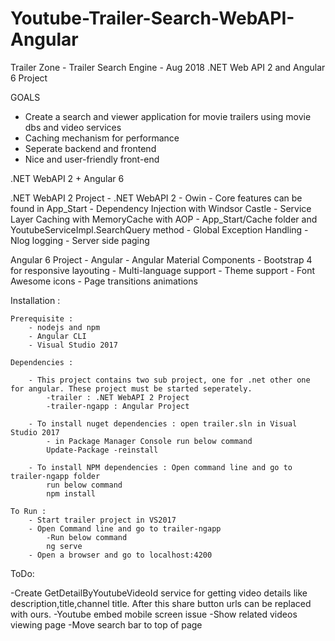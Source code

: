 # Youtube-Trailer-Search-WebAPI-Angular

Trailer Zone - Trailer Search Engine - Aug 2018
 .NET Web API 2 and Angular 6 Project

GOALS 

- Create a search and viewer application for movie trailers using movie dbs and video services 
- Caching mechanism for performance
- Seperate backend and frontend
- Nice and user-friendly front-end

.NET WebAPI 2 + Angular 6 

.NET WebAPI 2 Project 
	- .NET WebAPI 2 
	- Owin
	- Core features can be found in App_Start 
	- Dependency Injection with Windsor Castle
	- Service Layer Caching with MemoryCache with AOP - App_Start/Cache folder and YoutubeServiceImpl.SearchQuery method
	- Global Exception Handling
	- Nlog logging
	- Server side paging
	
Angular 6 Project 
	- Angular
	- Angular Material Components
	- Bootstrap 4 for responsive layouting
	- Multi-language support
	- Theme support
	- Font Awesome icons
	- Page transitions animations
	
Installation : 

	Prerequisite : 
		- nodejs and npm
		- Angular CLI
		- Visual Studio 2017

	Dependencies : 
		
		- This project contains two sub project, one for .net other one for angular. These project must be started seperately.
			-trailer : .NET WebAPI 2 Project
			-trailer-ngapp : Angular Project
	
		- To install nuget dependencies : open trailer.sln in Visual Studio 2017
			- in Package Manager Console run below command
			Update-Package -reinstall
			
		- To install NPM dependencies : Open command line and go to trailer-ngapp folder
			run below command 
			npm install

	To Run : 
		- Start trailer project in VS2017
		- Open Command line and go to trailer-ngapp
			-Run below command
			ng serve
		- Open a browser and go to localhost:4200
		
ToDo:

-Create GetDetailByYoutubeVideoId service for getting video details like description,title,channel title. After this share button urls can be replaced with ours.
-Youtube embed mobile screen issue
-Show related videos viewing page 
-Move search bar to top of page
 
 
 


